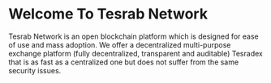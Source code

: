 # Welcome To Tesrab Network

Tesrab Network is an open blockchain platform which is designed for ease of use and mass adoption. We offer a decentralized multi-purpose exchange platform (fully decentralized, transparent and auditable) Tesradex that is as fast as a centralized one but does not suffer from the same security issues. 
